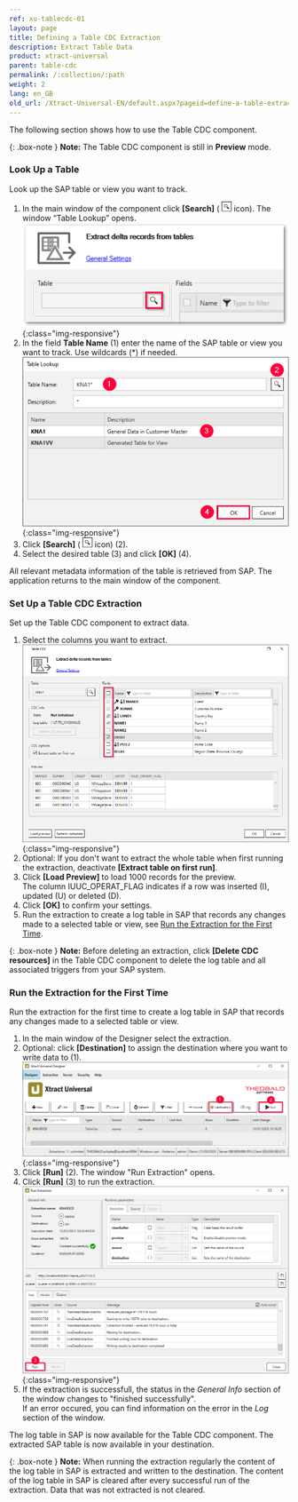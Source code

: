 ```yaml
---
ref: xu-tablecdc-01
layout: page
title: Defining a Table CDC Extraction
description: Extract Table Data
product: xtract-universal
parent: table-cdc
permalink: /:collection/:path
weight: 2
lang: en_GB
old_url: /Xtract-Universal-EN/default.aspx?pageid=define-a-table-extraction
---
```

The following section shows how to use the Table CDC component.

{: .box-note }
**Note:** The Table CDC component is still in **Preview** mode.

### Look Up a Table

Look up the SAP table or view you want to track.

1. In the main window of the component click **[Search]** ( ![magnifying-glass](/img/content/icons/magnifying-glass.png) icon). The window “Table Lookup” opens.<br>
![Table-CDC](/img/content/tablecdc/table-cdc.png){:class="img-responsive"}
2. In the field **Table Name** (1) enter the name of the SAP table or view you want to track. Use wildcards (*) if needed.<br>
![Look-Up-Report](/img/content/table/table_look-up.png){:class="img-responsive"}
3. Click **[Search]** ( ![magnifying-glass](/img/content/icons/magnifying-glass.png) icon) (2).
4. Select the desired table (3) and click **[OK]** (4).

All relevant metadata information of the table is retrieved from SAP.
The application returns to the main window of the component.

### Set Up a Table CDC Extraction

Set up the Table CDC component to extract data.

1. Select the columns you want to extract.<br> 
![Table-CDC-Setup](/img/content/tablecdc/table-cdc-kna1.png){:class="img-responsive"}
2. Optional: If you don't want to extract the whole table when first running the extraction, deactivate **[Extract table on first run]**.
3. Click **[Load Preview]** to load 1000 records for the preview.<br>
The column IUUC_OPERAT_FLAG indicates if a row was inserted (I), updated (U) or deleted (D).
4. Click **[OK]** to confirm your settings.
5. Run the extraction to create a log table in SAP that records any changes made to a selected table or view, see [Run the Extraction for the First Time](#run-the-extraction-for-the-first-time). <br>

{: .box-note }
**Note:** Before deleting an extraction, click **[Delete CDC resources]** in the Table CDC component to delete the log table and all associated triggers from your SAP system.

<!---

#### Append Data to an Existing File
To append the extracted data to an existing file...
Only destinations with the "Existing File" subsection???

Note that data that was deleted is not removed from the existing table. 

-->

### Run the Extraction for the First Time

Run the extraction for the first time to create a log table in SAP that records any changes made to a selected table or view.

1. In the main window of the Designer select the extraction. 
2. Optional: click **[Destination]** to assign the destination where you want to write data to (1).<br> 
![Table-CDC-Extraction](/img/content/tablecdc/table-cdc-extraction.png){:class="img-responsive"}
3. Click **[Run]** (2). The window "Run Extraction" opens.
4. Click **[Run]** (3) to run the extraction.<br>
![Table-CDC-Run](/img/content/tablecdc/table-cdc-run.png){:class="img-responsive"}
5. If the extraction is successfull, the status in the *General Info* section of the window changes to "finished successfully".<br>
If an error occured, you can find information on the error in the *Log* section of the window.

The log table in SAP is now available for the Table CDC component.
The extracted SAP table is now available in your destination.
<!---
Depending on whether the option **[Extract table on first run]** in the Table CDC component was activate or not, the table contains either the original SAP table or is empty.
-->

{: .box-note }
**Note:** When running the extraction regularly the content of the log table in SAP is extracted and written to the destination.
The content of the log table in SAP is cleared after every successful run of the extraction. Data that was not extracted is not cleared.



<!---
{: .box-tip }
**Tip:** If you set the extraction to extract the whole table on your first run, follow steps 1 to 4, then change data in SAP and repeat the steps to check the delta extraction. 
-->

